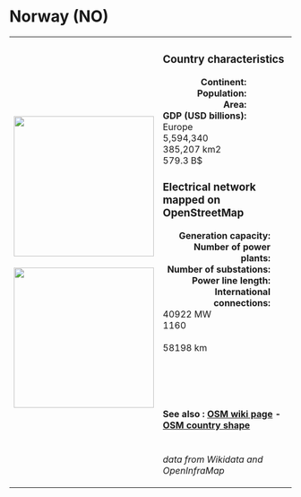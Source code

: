 # Norway (NO)

<table width="90%">
<tr>
<td>
<img src="http://commons.wikimedia.org/wiki/Special:FilePath/Flag%20of%20Norway.svg" width="250">
<br><br>
<img src="http://commons.wikimedia.org/wiki/Special:FilePath/Europe-Norway.svg" width="250"></td>
<td>
<h3>Country characteristics</h3>
<div style="display: inline-block;text-align:right;margin-right:30px;font-weight: bold;">
Continent:<br>Population:<br>Area:<br>GDP (USD billions):
</div>
<div style="display: inline-block;">
Europe<br>5,594,340<br>385,207 km2<br>579.3 B$
</div>
<h3>Electrical network mapped on OpenStreetMap</h3>
<div style="display: inline-block;text-align:right;margin-right:30px;font-weight: bold;">Generation capacity:<br>
Number of power plants:<br>
Number of substations:<br>
Power line length:<br>
International connections:<br>
</div>
<div style="display: inline-block;">40922 MW<br>
1160<br>
<br>
58198 km<br>
<br>
</div>

<br><br><h4>See also :
<a href="https://wiki.openstreetmap.org/wiki/Power_networks/Norway" target="_blank">OSM wiki page</a> -
<a href="https://openstreetmap.org/relation/1059668" target="_blank">OSM country shape</a>
</h4>

<br><i>data from Wikidata and OpenInfraMap</i>
</td>
</tr>
</table>




